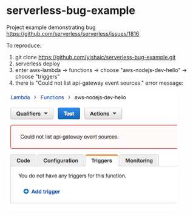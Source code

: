 # serverless-bug-example
Project example demonstrating bug https://github.com/serverless/serverless/issues/1816

To reproduce:

1. git clone https://github.com/yishaic/serverless-bug-example.git
2. serverless deploy
3. enter aws-lambda -> functions -> choose "aws-nodejs-dev-hello" -> choose "triggers"
4. there is "Could not list api-gateway event sources." error message:

![Alt error](./error.png?raw=true "Error")
